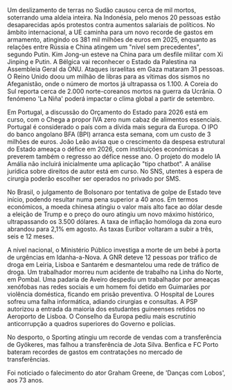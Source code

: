 Um deslizamento de terras no Sudão causou cerca de mil mortos, soterrando uma aldeia inteira. Na Indonésia, pelo menos 20 pessoas estão desaparecidas após protestos contra aumentos salariais de políticos. No âmbito internacional, a UE caminha para um novo recorde de gastos em armamento, atingindo os 381 mil milhões de euros em 2025, enquanto as relações entre Rússia e China atingem um "nível sem precedentes", segundo Putin. Kim Jong-un esteve na China para um desfile militar com Xi Jinping e Putin. A Bélgica vai reconhecer o Estado da Palestina na Assembleia Geral da ONU. Ataques israelitas em Gaza mataram 31 pessoas. O Reino Unido doou um milhão de libras para as vítimas dos sismos no Afeganistão, onde o número de mortos já ultrapassa os 1.100. A Coreia do Sul reporta cerca de 2.000 norte-coreanos mortos na guerra da Ucrânia. O fenómeno 'La Niña' poderá impactar o clima global a partir de setembro.

Em Portugal, a discussão do Orçamento do Estado para 2026 está em curso, com o Chega a propor IVA zero num cabaz de alimentos essenciais. Portugal é considerado o país com a dívida mais segura da Europa. O IPO do banco angolano BFA (BPI) arranca esta semana, com um custo de 3 milhões de euros. João Leão avisa que o crescimento da despesa estrutural do Estado ameaça o défice em 2026, com instituições económicas a preverem também o regresso ao défice nesse ano. O projeto do modelo IA Amália não incluirá inicialmente uma aplicação "tipo chatbot". A análise jurídica sobre direitos de autor está em curso. No SNS, utentes à espera de cirurgia poderão escolher ser operados no privado por SMS.

No Brasil, o julgamento de Bolsonaro por tentativa de golpe de Estado teve início, podendo resultar numa pena superior a 40 anos. Em termos económicos, a moeda chinesa atingiu o valor mais alto face ao dólar desde a eleição de Trump e o preço do ouro atingiu um novo máximo histórico, ultrapassando os 3.500 dólares. A taxa de inflação homóloga da zona euro abrandou para 2,1% em agosto. As taxas Euribor voltaram a subir a três, seis e 12 meses.

A nível nacional, o Ministério Público investiga a morte de um bebé à porta de urgências em Idanha-a-Nova. A GNR deteve 12 pessoas por tráfico de droga em Leiria, Lisboa e Santarém e desmantelou uma rede de tráfico de droga. Um trabalhador morreu num acidente de trabalho na Linha do Norte, em Pombal. Uma padaria de Aveiro despediu um trabalhador por ameaças xenófobas nas redes sociais e um homem foi detido em Guimarães por violência doméstica, ficando em prisão preventiva. O Hospital de Loures sofreu uma falha informática, adiando cirurgias e consultas. A PSP autorizou a entrada da maioria dos estudantes guineenses retidos no Aeroporto de Lisboa. O Conselho da Europa pediu mais escrutínio anticorrupção a quadros superiores do Governo e polícias.

No desporto, o Sporting atingiu um recorde de vendas com a transferência de Gyökeres, mas falhou a transferência de Jota Silva. Benfica e FC Porto bateram recordes de gastos em contratações no mercado de transferências.

Foi noticiado o falecimento do ator Graham Greene, de 'Danças com Lobos', aos 73 anos.